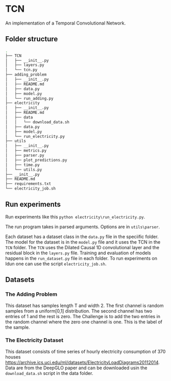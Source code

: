 # TCN
An implementation of a Temporal Convolutional Network.

## Folder structure

```bash
.
├── TCN
│   ├── __init__.py
│   ├── layers.py
│   └── tcn.py
├── adding_problem
│   ├── __init__.py
│   ├── README.md
│   ├── data.py
│   ├── model.py
│   └── run_adding.py
├── electricity
│   ├── __init__.py
│   ├── README.md
│   ├── data
│   │   └── download_data.sh
│   ├── data.py
│   ├── model.py
│   └── run_electricity.py
├── utils
│   ├── __init__.py
│   ├── metrics.py
│   ├── parser.py
│   ├── plot_predictions.py
│   ├── time.py
│   └── utils.py
├── __init__.py
├── README.md
├── requirements.txt
└── electricity_job.sh
```

## Run experiments
Run experiments like this `python electricity\run_electricity.py`.

The run program takes in parsed arguments. Options are in `utils\parser`.

Each dataset has a dataset class in the `data.py` file in the speciific folder. The model
for the dataset is in the `model.py` file and it uses the TCN in the `TCN` folder. The `TCN`
uses the Dilated Causal 1D convolutional layer and the residual block in the `layers.py` file.
Training and evaluation of models happens in the `run_dataset.py` file in each folder.
To run experiments on Idun one can use the script `electricity_job.sh`.

## Datasets

### The Adding Problem
This dataset has samples length T  and width 2. The first channel is random samples from a uniform[0,1] distribution. The second channel has two entries of 1 and the rest is zero. The Challenge is to add the two entries in the random channel where the zero one channel is one. This is the label of the sample.

### The Electricity Dataset
This dataset consists of time series of hourly electricity consumption of 370 houses <https://archive.ics.uci.edu/ml/datasets/ElectricityLoadDiagrams20112014>. Data are from the DeepGLO paper and can be 
downloaded usin the `download_data.sh` script in the data folder.

